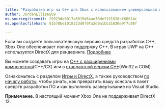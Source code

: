 ```yaml
---
title: "Разработка игр на C++ для Xbox с использованием универсальной платформы Windows (UWP)"
author: JordanEllis6809
ms.sourcegitcommit: 29923de8017a6915d64ae30def191820cf68614c
ms.openlocfilehash: 81b78be1018323d0f0fa2d0a1bb31836e9f7c88f

---
```


Если вы создаете пользовательскую версию средств разработки C++, Xbox One обеспечивает полную поддержку C++. В играх UWP на C++ используется DirectX для рендеринга. [Подробнее](https://msdn.microsoft.com/en-us/library/windows/desktop/ee663274(v=vs.85).aspx)

Вы можете создавать игры на [C++ с расширениями компонентов](https://msdn.microsoft.com/en-us/library/windows/apps/hh699871.aspx)(C++/CX) или в [стандартной версии C++](https://msdn.microsoft.com/en-us/library/windows/apps/mt592904.aspx)(Win32 и COM).

Ознакомьтесь с разделом [Игры и DirectX](https://msdn.microsoft.com/windows/uwp/gaming/index), а также руководством [по началу работы](https://msdn.microsoft.com/en-us/windows/uwp/xbox-apps/index), чтобы узнать, как превратить вашу консоль в пакет средств разработки ПО и как выполнять развертывание из Visual Studio.

**Примечание.** В настоящий момент Xbox One не поддерживает DirectX 12.




<!--HONumber=Jun16_HO4-->


